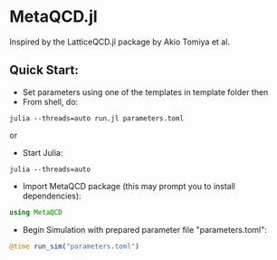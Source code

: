 # MetaQCD.jl

Inspired by the LatticeQCD.jl package by Akio Tomiya et al.

## Quick Start:
- Set parameters using one of the templates in template folder
then
- From shell, do:
```
julia --threads=auto run.jl parameters.toml
```
or
- Start Julia:
```
julia --threads=auto
```
- Import MetaQCD package (this may prompt you to install dependencies):
``` julia
using MetaQCD
```
- Begin Simulation with prepared parameter file "parameters.toml":
``` julia
@time run_sim("parameters.toml")
```
